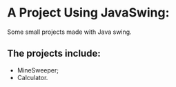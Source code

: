# A Project Using JavaSwing:
Some small projects made with Java swing.
## The projects include:
 - MineSweeper;
 - Calculator. 

